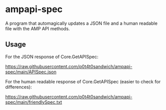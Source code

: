 # ampapi-spec

A program that automagically updates a JSON file and a human readable file with the AMP API methods.

## Usage

For the JSON response of Core.GetAPISpec:

https://raw.githubusercontent.com/p0t4t0sandwich/ampapi-spec/main/APISpec.json

For the human readable response of Core.GetAPISpec (easier to check for differences):

https://raw.githubusercontent.com/p0t4t0sandwich/ampapi-spec/main/friendlySpec.txt
